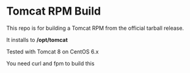 Tomcat RPM Build
================

This repo is for building a Tomcat RPM from the official tarball release.

It installs to **/opt/tomcat**

Tested with Tomcat 8 on CentOS 6.x

You need curl and fpm to build this
